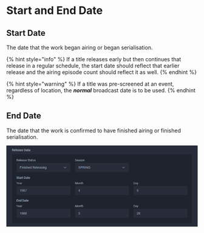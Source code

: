 # Start and End Date

## Start Date

The date that the work began airing or began serialisation.

{% hint style="info" %}
If a title releases early but then continues that release in a regular schedule, the start date should reflect that earlier release and the airing episode count should reflect it as well.
{% endhint %}

{% hint style="warning" %}
If a title was pre-screened at an event, regardless of location, the _**normal**_ broadcast date is to be used.
{% endhint %}

## End Date

The date that the work is confirmed to have finished airing or finished serialisation.

![The dates for the &apos;City Hunter&apos; anime](../../../.gitbook/assets/release_data.png)


